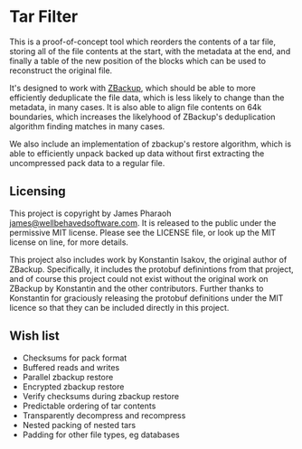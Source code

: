 # Tar Filter

This is a proof-of-concept tool which reorders the contents of a tar file,
storing all of the file contents at the start, with the metadata at the end, and
finally a table of the new position of the blocks which can be used to
reconstruct the original file.

It's designed to work with [ZBackup](http://zbackup.org/), which should be able
to more efficiently deduplicate the file data, which is less likely to change
than the metadata, in many cases. It is also able to align file contents on 64k
boundaries, which increases the likelyhood of ZBackup's deduplication algorithm
finding matches in many cases.

We also include an implementation of zbackup's restore algorithm, which is able
to efficiently unpack backed up data without first extracting the uncompressed
pack data to a regular file.

## Licensing

This project is copyright by James Pharaoh <james@wellbehavedsoftware.com>. It
is released to the public under the permissive MIT license. Please see the
LICENSE file, or look up the MIT license on line, for more details.

This project also includes work by Konstantin Isakov, the original author of
ZBackup. Specifically, it includes the protobuf definintions from that project,
and of course this project could not exist without the original work on ZBackup
by Konstantin and the other contributors. Further thanks to Konstantin for
graciously releasing the protobuf definitions under the MIT licence so that they
can be included directly in this project.

## Wish list

* Checksums for pack format
* Buffered reads and writes
* Parallel zbackup restore
* Encrypted zbackup restore
* Verify checksums during zbackup restore
* Predictable ordering of tar contents
* Transparently decompress and recompress
* Nested packing of nested tars
* Padding for other file types, eg databases
